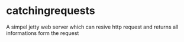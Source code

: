 # catchingrequests

A simpel jetty web server which can resive http request and returns all informations form the request


